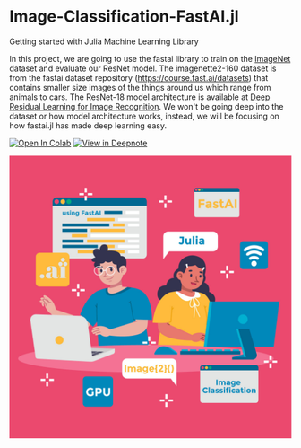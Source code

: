# Image-Classification-FastAI.jl
Getting started with Julia Machine Learning Library

In this project, we are going to use the fastai library to train on the [ImageNet](https://www.image-net.org/) dataset and evaluate our ResNet model. The imagenette2-160 dataset is from the fastai dataset repository (https://course.fast.ai/datasets) that contains smaller size images of the things around us which range from animals to cars. The ResNet-18 model architecture is available at [Deep Residual Learning for Image Recognition](https://arxiv.org/pdf/1512.03385.pdf). We won't be going deep into the dataset or how model architecture works, instead, we will be focusing on how fastai.jl has made deep learning easy.

[![Open In Colab](https://colab.research.google.com/assets/colab-badge.svg)](https://colab.research.google.com/github/kingabzpro/Image-Classification-FastAI.jl/blob/main/Image%20Classification%20FastAI.ipynb) [![View in Deepnote](https://deepnote.com/static/buttons/view-in-deepnote.svg)](https://deepnote.com/viewer/github/kingabzpro/Image-Classification-FastAI.jl/blob/main/Image%20Classification%20FastAI.ipynb)

![](image.jpg)
